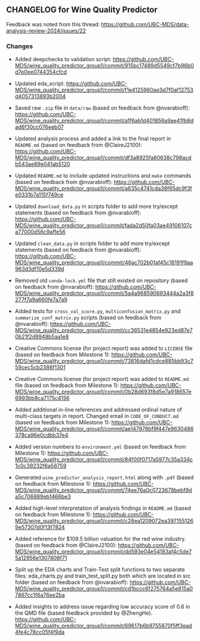 ## CHANGELOG for Wine Quality Predictor

Feedback was noted from this thread:
https://github.com/UBC-MDS/data-analysis-review-2024/issues/22


### Changes

- Added deepchecks to validation script:
https://github.com/UBC-MDS/wine_quality_predictor_group1/commit/915bc17489d5549cf7b96b0d7e0ee0744354cfcd


- Updated eda_script:
https://github.com/UBC-MDS/wine_quality_predictor_group1/commit/f1e4125960ae3d7f0af12753d4057313893b2004


- Saved raw `.zip` file in `data/raw` (based on feedback from @nvarabioff):
https://github.com/UBC-MDS/wine_quality_predictor_group1/commit/a1f6ab1d401856a9ae41fb8dad6f30cc076eeb07


- Updated analysis process and added a link to the final report in `README.md` (based on feedback from @ClaireJ2100):
https://github.com/UBC-MDS/wine_quality_predictor_group1/commit/df3a8925fa80638c798acdb543ae89e041ab5120


- Updated `README.md` to include updated instructions and `make` commands (based on feedback from @nvarabioff):
https://github.com/UBC-MDS/wine_quality_predictor_group1/commit/a635c4741cda38f65dc9f3fe0331b7a115f749ce


- Updated `download_data.py` in scripts folder to add more try/except statements (based on feedback from @nvarabioff):
https://github.com/UBC-MDS/wine_quality_predictor_group1/commit/fada2d50fa03ae49106107ca77000d56c9affe56


- Updated `clean_data.py` in scripts folder to add more try/except statements (based on feedback from @nvarabioff):
https://github.com/UBC-MDS/wine_quality_predictor_group1/commit/46ac702b01af45c18191f9aa963d3df10e5d339d


- Removed old `conda-lock.yml` file that still existed on repository (based on feedback from @nvarabioff):
https://github.com/UBC-MDS/wine_quality_predictor_group1/commit/5a4a968590693444a2a3f8277f7a9a660fe7a7a9


- Added tests for `cross_val_score.py`, `multiconfusion_matrix.py` and `summarize_conf_matrix.py` scripts (based on feedback from @nvarabioff):
https://github.com/UBC-MDS/wine_quality_predictor_group1/commit/cc36531e4854e923ed87e70b21f2d9948b5aa1e8


- Creative Commons license (for project report) was added to `LICENSE` file (based on feedback from Milestone 1):
https://github.com/UBC-MDS/wine_quality_predictor_group1/commit/73816dafd1cdce885bb93c759cec5cb2386f1301


- Creative Commons license (for project report) was added to `README.md` file (based on feedback from Milestone 1):
https://github.com/UBC-MDS/wine_quality_predictor_group1/commit/0b28d693f8d5e7a918657e6993bb8ca7175c4156


- Added additional in-line references and addressed ordinal nature of multi-class targets in report. Changed email in `CODE_OF_CONDUCT.md` (based on feedback from Milestone 1):
https://github.com/UBC-MDS/wine_quality_predictor_group1/commit/ae147978bf9f447e9630486378ca96e0cdbb37e4


- Added version numbers to `environment.yml` (based on feedback from Milestone 1):
https://github.com/UBC-MDS/wine_quality_predictor_group1/commit/84f00f0717a5977c35a334c1c0c39232f6a58759


- Generated `wine_predictor_analysis_report.html` along with `.pdf` (based on feedback from Milestone 1):
https://github.com/UBC-MDS/wine_quality_predictor_group1/commit/74ee76a0c0723678bebf9da5c706889eb1466be3


- Added high-level interpretation of analysis findings in `README.md` (based on feedback from Milestone 1):
https://github.com/UBC-MDS/wine_quality_predictor_group1/commit/c28ea1209072ea3971551269e57307d0f13f7824


- Added reference for $109.5 billion valuation for the red wine industry. (based on feedback from @ClaireJ2100):
https://github.com/UBC-MDS/wine_quality_predictor_group1/commit/dd593e04e54183af4c5de75a12956e1307808f71


- Split up the EDA charts and Train-Test split functions to two separate files: eda_charts.py and train_test_split.py both which are located in src folder  (based on feedback from @nvarabioff):
https://github.com/UBC-MDS/wine_quality_predictor_group1/commit/cd1bccc6f275764a5e815a07867cc1f6a76ee2ba


- Added insights to address issue regarding low accuracy score of 0.6 in the QMD file (based feedback provided by @ZhengHe).
https://github.com/UBC-MDS/wine_quality_predictor_group1/commit/69617b6b9755870f5ff3ead4fe4c78cc05f4f9da